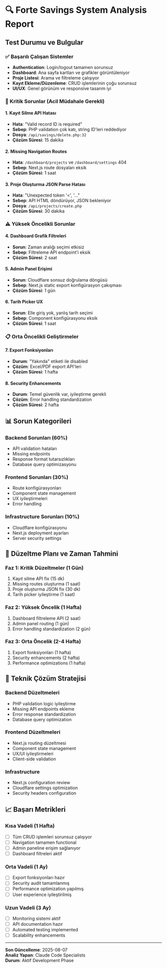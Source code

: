 # 🔍 Forte Savings System Analysis Report

## Test Durumu ve Bulgular

### ✅ Başarılı Çalışan Sistemler
- **Authentication**: Login/logout tamamen sorunsuz
- **Dashboard**: Ana sayfa kartları ve grafikler görüntüleniyor
- **Proje Listesi**: Arama ve filtreleme çalışıyor
- **Kayıt Ekleme/Düzenleme**: CRUD işlemlerinin çoğu sorunsuz
- **UI/UX**: Genel görünüm ve responsive tasarım iyi

### 🚨 Kritik Sorunlar (Acil Müdahale Gerekli)

#### 1. **Kayıt Silme API Hatası**
- **Hata**: "Valid record ID is required" 
- **Sebep**: PHP validation çok katı, string ID'leri reddediyor
- **Dosya**: `/api/savings/delete.php:32`
- **Çözüm Süresi**: 15 dakika

#### 2. **Missing Navigation Routes** 
- **Hata**: `/dashboard/projects` ve `/dashboard/settings` 404
- **Sebep**: Next.js route dosyaları eksik
- **Çözüm Süresi**: 1 saat

#### 3. **Proje Oluşturma JSON Parse Hatası**
- **Hata**: "Unexpected token '<', '<html>..." 
- **Sebep**: API HTML döndürüyor, JSON bekleniyor
- **Dosya**: `/api/projects/create.php`
- **Çözüm Süresi**: 30 dakika

### ⚠️ Yüksek Öncelikli Sorunlar

#### 4. **Dashboard Grafik Filtreleri**
- **Sorun**: Zaman aralığı seçimi etkisiz
- **Sebep**: Filtreleme API endpoint'i eksik
- **Çözüm Süresi**: 2 saat

#### 5. **Admin Panel Erişimi**
- **Sorun**: Cloudflare sonsuz doğrulama döngüsü
- **Sebep**: Next.js static export konfigürasyon çakışması
- **Çözüm Süresi**: 1 gün

#### 6. **Tarih Picker UX**
- **Sorun**: Elle giriş yok, yanlış tarih seçimi
- **Sebep**: Component konfigürasyonu eksik
- **Çözüm Süresi**: 1 saat

### 📋 Orta Öncelikli Geliştirmeler

#### 7. **Export Fonksiyonları**
- **Durum**: "Yakında" etiketi ile disabled
- **Çözüm**: Excel/PDF export API'leri
- **Çözüm Süresi**: 1 hafta

#### 8. **Security Enhancements**
- **Durum**: Temel güvenlik var, iyileştirme gerekli
- **Çözüm**: Error handling standardization
- **Çözüm Süresi**: 2 hafta

## 📊 Sorun Kategorileri

### Backend Sorunları (60%)
- API validation hataları
- Missing endpoints
- Response format tutarsızlıkları
- Database query optimizasyonu

### Frontend Sorunları (30%)
- Route konfigürasyonları
- Component state management
- UX iyileştirmeleri
- Error handling

### Infrastructure Sorunları (10%)
- Cloudflare konfigürasyonu
- Next.js deployment ayarları
- Server security settings

## 🎯 Düzeltme Planı ve Zaman Tahmini

### Faz 1: Kritik Düzeltmeler (1 Gün)
1. Kayıt silme API fix (15 dk)
2. Missing routes oluşturma (1 saat)
3. Proje oluşturma JSON fix (30 dk)
4. Tarih picker iyileştirme (1 saat)

### Faz 2: Yüksek Öncelik (1 Hafta)
1. Dashboard filtreleme API (2 saat)
2. Admin panel routing (1 gün)
3. Error handling standardization (2 gün)

### Faz 3: Orta Öncelik (2-4 Hafta)
1. Export fonksiyonları (1 hafta)
2. Security enhancements (2 hafta)
3. Performance optimizations (1 hafta)

## 🔧 Teknik Çözüm Stratejisi

### Backend Düzeltmeleri
- PHP validation logic iyileştirme
- Missing API endpoints ekleme
- Error response standardization
- Database query optimization

### Frontend Düzeltmeleri  
- Next.js routing düzeltmesi
- Component state management
- UX/UI iyileştirmeleri
- Client-side validation

### Infrastructure
- Next.js configuration review
- Cloudflare settings optimization
- Security headers configuration

## 📈 Başarı Metrikleri

### Kısa Vadeli (1 Hafta)
- [ ] Tüm CRUD işlemleri sorunsuz çalışıyor
- [ ] Navigation tamamen functional
- [ ] Admin paneline erişim sağlanıyor
- [ ] Dashboard filtreleri aktif

### Orta Vadeli (1 Ay)
- [ ] Export fonksiyonları hazır
- [ ] Security audit tamamlanmış
- [ ] Performance optimization yapılmış
- [ ] User experience iyileştirilmiş

### Uzun Vadeli (3 Ay)
- [ ] Monitoring sistemi aktif
- [ ] API documentation hazır
- [ ] Automated testing implemented
- [ ] Scalability enhancements

---
**Son Güncelleme**: 2025-08-07  
**Analiz Yapan**: Claude Code Specialists  
**Durum**: Aktif Development Phase